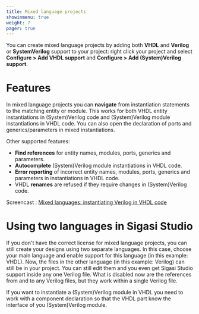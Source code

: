 ```yaml
---
title: Mixed language projects
showinmenu: true
weight: 7
pager: true
---
```


You can create mixed language projects by adding both **VHDL** and
**Verilog** or **SystemVerilog** support to your project: right click
your project and select **Configure \> Add VHDL support** and
**Configure \> Add (System)Verilog support**.

# Features

In mixed language projects you can **navigate** from instantiation
statements to the matching entity or module. This works for both VHDL
entity instantiations in (System)Verilog code and (System)Verilog module
instantiations in VHDL code. You can also open the declaration of ports
and generics/parameters in mixed instantiations.

Other supported features:

* **Find references** for entity names, modules, ports, generics and parameters.
* **Autocomplete** (System)Verilog module instantiations in VHDL code.
* **Error reporting** of incorrect entity names, modules, ports, generics and parameters in instantiations in VHDL code.
* VHDL **renames** are refused if they require changes in (System)Verilog code.

Screencast : [Mixed languages: instantiating Verilog in VHDL code](/screencasts/mixed_language_instantiation)

# Using two languages in Sigasi Studio

If you don't have the correct license for mixed language projects, you can still create your designs using two separate languages. In this case, choose your main language and enable support for this language (in this example: VHDL). Now, the files in the other language (in this example: Verilog) can still be in your project. You can still edit them and you even get Sigasi Studio support inside any one Verilog file. What is disabled now are the references from and to any Verilog files, but they work within a single Verilog file.

If you want to instantiate a (System)Verilog module in VHDL you need to work with a component declaration so that the VHDL part know the interface of you (System)Verilog module.
